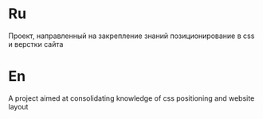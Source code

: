 # Ru
Проект, направленный на закрепление знаний позиционирование в css и верстки сайта
# En
A project aimed at consolidating knowledge of css positioning and website layout
